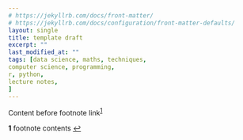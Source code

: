 ```yaml
---
# https://jekyllrb.com/docs/front-matter/
# https://jekyllrb.com/docs/configuration/front-matter-defaults/
layout: single
title: template draft
excerpt: ""
last_modified_at: ""
tags: [data science, maths, techniques,
computer science, programming,
r, python,
lecture notes,
]
---
```


Content before footnote link<sup id="a1">[1](#f1)</sup>

<!-- footnotes -->
<b id="f1">1</b> footnote contents [↩](#a1)
